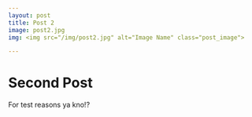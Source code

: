 ```yaml
---
layout: post
title: Post 2
image: post2.jpg
img: <img src="/img/post2.jpg" alt="Image Name" class="post_image">

---
```


# Second Post
For test reasons ya kno!?
